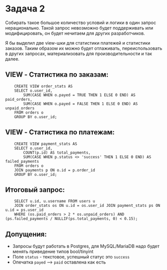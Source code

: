 Задача 2
===

Собирать такое большое количество условий и логики в один запрос нерационально. Такой запрос невозможно будет поддерживать или модифицировать, он будет нечитаем для других разработчиков.

Я бы выделил две view-шки для статистики платежей и статистики заказов. Таким образом их можно будет отлаживать, переиспользовать в других запросах, материализовать для производительности и так далее.

VIEW - Статистика по заказам:
---

```
    CREATE VIEW order_stats AS
    SELECT o.user_id,
        SUM(CASE WHEN o.payed = TRUE THEN 1 ELSE 0 END) AS paid_orders,
        SUM(CASE WHEN o.payed = FALSE THEN 1 ELSE 0 END) AS unpaid_orders
    FROM orders o
    GROUP BY o.user_id;
```

VIEW - Статистика по платежам:
---

```
    CREATE VIEW payment_stats AS
    SELECT o.user_id,
        COUNT(p.id) AS total_payments,
        SUM(CASE WHEN p.status <> 'success' THEN 1 ELSE 0 END) AS failed_payments
    FROM orders o
    JOIN payments p ON o.id = p.order_id
    GROUP BY o.user_id;
```

Итоговый запрос:
---

```
    SELECT u.id, u.username FROM users u
    JOIN order_stats os ON u.id = os.user_id JOIN payment_stats ps ON u.id = ps.user_id
    WHERE (os.paid_orders > 2 * os.unpaid_orders) AND (ps.failed_payments / NULLIF(ps.total_payments, 0) < 0.15);
```

Допущения:
---

* Запросы будут работать в Postgres, для MySQL/MariaDB надо будет менять приведение типов bool/tinyint
* Поле `status` - текстовое, успешный статус это `success`
* Опечатка `payed` --> `paid` оставлена как есть
